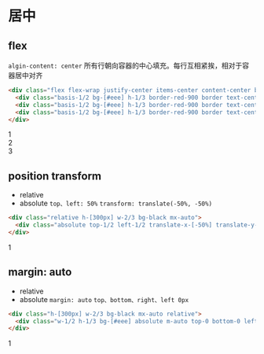 # 居中

## flex

`algin-content: center` 所有行朝向容器的中心填充。每行互相紧挨，相对于容器居中对齐
```html
<div class="flex flex-wrap justify-center items-center content-center bg-black h-[300px] w-2/3 mx-auto">
  <div class="basis-1/2 bg-[#eee] h-1/3 border-red-900 border text-center text-black align-middle">1</div>
  <div class="basis-1/2 bg-[#eee] h-1/3 border-red-900 border text-center text-black align-middle">2</div>
  <div class="basis-1/2 bg-[#eee] h-1/3 border-red-900 border text-center text-black align-middle">3</div>
</div>
```

<div class="flex flex-wrap justify-center items-center content-center bg-black h-[300px] w-2/3 mx-auto">
  <div class="basis-1/2 bg-[#eee] h-1/3 border-red-900 border text-center text-black align-middle">1</div>
  <div class="basis-1/2 bg-[#eee] h-1/3 border-red-900 border text-center text-black align-middle">2</div>
  <div class="basis-1/2 bg-[#eee] h-1/3 border-red-900 border text-center text-black align-middle">3</div>
</div>

## position transform
* relative
* absolute `top、left: 50%` `transform: translate(-50%, -50%)`
```html
<div class="relative h-[300px] w-2/3 bg-black mx-auto">
  <div class="absolute top-1/2 left-1/2 translate-x-[-50%] translate-y-[-50%] border border-red-900  h-1/3 w-1/2 bg-white text-black text-center">1</div>
</div>
```
<div class="relative h-[300px] w-2/3 bg-black mx-auto">
  <div class="absolute top-1/2 left-1/2 translate-x-[-50%] translate-y-[-50%] border border-red-900  h-1/3 w-1/2 bg-white text-black text-center">1</div>
</div>

## margin: auto
* relative 
* absolute `margin: auto`  `top、bottom、right、left 0px`
```html
<div class="h-[300px] w-2/3 bg-black mx-auto relative">
  <div class="w-1/2 h-1/3 bg-[#eee] absolute m-auto top-0 bottom-0 left-0 right-0 text-center text-black">1</div>
</div>

```
<div class="h-[300px] w-2/3 bg-black mx-auto relative">
  <div class="w-1/2 h-1/3 bg-[#eee] absolute m-auto top-0 bottom-0 left-0 right-0 text-center text-black">1</div>
</div>
